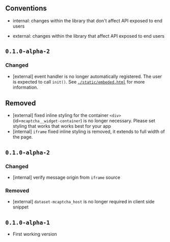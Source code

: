 ## Conventions

-   internal: changes within the library that don't affect API exposed to
    end users

-   external: changes within the library that affect API exposed to end
    users

## `0.1.0-alpha-2`

### Changed

-   [external] event handler is no longer automatically registered. The
    user is expected to call `init()`. See
    [`./static/embeded.html`](./static/embeded.html) for more information.

## Removed

-   [external] fixed inline styling for the container
    `<div>`(id=`mcaptcha__widget-container`) is no longer necessary.
    Please set styling that works that works best for your app
-   [internal] `iframe` fixed inline styling is removed, it extends to
    full width of the page.

## `0.1.0-alpha-2`

### Changed

-   [internal] verify message origin from `iframe` source

### Removed

-   [external] `dataset-mcaptcha_host` is no longer required in client
    side snippet

## `0.1.0-alpha-1`

-   First working version
